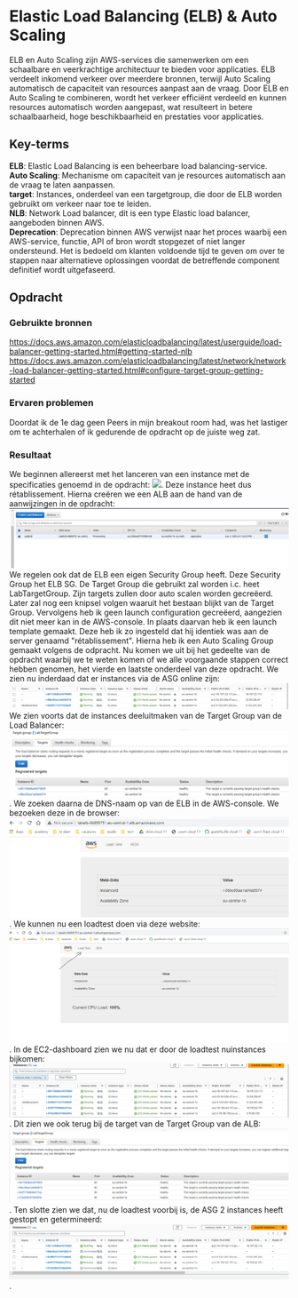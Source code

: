 # Elastic Load Balancing (ELB) & Auto Scaling
ELB en Auto Scaling zijn AWS-services die samenwerken om een schaalbare en veerkrachtige architectuur te bieden voor applicaties. ELB verdeelt inkomend verkeer over meerdere bronnen, terwijl Auto Scaling automatisch de capaciteit van resources aanpast aan de vraag. Door ELB en Auto Scaling te combineren, wordt het verkeer efficiënt verdeeld en kunnen resources automatisch worden aangepast, wat resulteert in betere schaalbaarheid, hoge beschikbaarheid en prestaties voor applicaties.

## Key-terms
**ELB**: Elastic Load Balancing is een beheerbare load balancing-service.  
**Auto Scaling**: Mechanisme om capaciteit van je resources automatisch aan de vraag te laten aanpassen.  
**target**: Instances, onderdeel van een targetgroup, die door de ELB worden gebruikt om verkeer naar toe te leiden.  
**NLB**: Network Load balancer, dit is een type Elastic load balancer, aangeboden binnen AWS.  
**Deprecation**: Deprecation binnen AWS verwijst naar het proces waarbij een AWS-service, functie, API of bron wordt stopgezet of niet langer ondersteund. Het is bedoeld om klanten voldoende tijd te geven om over te stappen naar alternatieve oplossingen voordat de betreffende component definitief wordt uitgefaseerd.

## Opdracht
### Gebruikte bronnen
https://docs.aws.amazon.com/elasticloadbalancing/latest/userguide/load-balancer-getting-started.html#getting-started-nlb 
https://docs.aws.amazon.com/elasticloadbalancing/latest/network/network-load-balancer-getting-started.html#configure-target-group-getting-started



### Ervaren problemen
Doordat ik de 1e dag geen Peers in mijn breakout room had, was het lastiger om te achterhalen of ik gedurende de opdracht op de juiste weg zat. 

### Resultaat
We beginnen allereerst met het lanceren van een instance met de specificaties genoemd in de opdracht: ![](/00_includes/05_AWS/Capture_ontsta_retáblissement.PNG). Deze instance heet dus rétablissement. Hierna creëren we een ALB aan de hand van de aanwijzingen in de opdracht: ![](https://github.com/techgrounds/techgrounds-techgroundsStudent/blob/main/00_includes/05_AWS/Capture_creation_ALB.PNG)  
We regelen ook dat de ELB een eigen Security Group heeft. Deze Security Group het ELB SG. De Target Group die gebruikt zal worden i.c. heet LabTargetGroup. Zijn targets zullen door auto scalen worden gecreëerd. Later zal nog een knipsel volgen waaruit het bestaan blijkt van de Target Group. Vervolgens heb ik geen launch configuration gecreëerd, aangezien dit niet meer kan in de AWS-console. In plaats daarvan heb ik een  launch template gemaakt. Deze heb ik zo ingesteld dat hij identiek was aan de server genaamd "rétablissement". Hierna heb ik een Auto Scaling Group gemaakt volgens de odpracht. Nu komen we uit bij het gedeelte van de opdracht waarbij we te weten komen of we alle voorgaande stappen correct hebben genomen, het vierde en laatste onderdeel van deze opdracht. We zien nu inderdaad dat er instances via de  ASG online zijn: ![](/00_includes/05_AWS/Capture_4.1.OnlineInstances.PNG) We zien voorts dat de instances deeluitmaken van de Target Group van de Load Balancer: ![](/00_includes/05_AWS/Capture_4.1.Onderdeelvan.PNG). We zoeken daarna de DNS-naam op van de ELB in de AWS-console. We bezoeken deze in de browser: ![](https://github.com/techgrounds/techgrounds-techgroundsStudent/blob/main/00_includes/05_AWS/Capture_4.2.BezoekDNSN_ELB.PNG). We kunnen nu een loadtest doen via deze website: ![](/00_includes/05_AWS/Capture_AccessOfServerbyDNS.PNG). In de EC2-dashboard zien we nu dat er door de loadtest nuinstances bijkomen: ![](00_includes/05_AWS/Capture_Load_Test.PNG). Dit zien we ook terug bij de target van de Target Group van de ALB: ![](/00_includes/05_AWS/Capture_TargetsOfLabTargetGroup4ELB.PNG). Ten slotte zien we dat, nu de loadtest voorbij is, de ASG 2 instances heeft gestopt en getermineerd: ![](00_includes/05_AWS/Capture_na_de_load_test.PNG).



